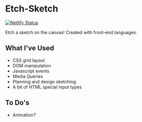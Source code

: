 # Etch-Sketch
[![Netlify Status](https://api.netlify.com/api/v1/badges/50af0273-1b27-41fa-9406-14855cb55a64/deploy-status)](https://app.netlify.com/sites/etchnsketch/deploys)

Etch a sketch on the canvas! Created with front-end languages. 

## What I've Used
* CSS grid layout
* DOM manipulation 
* Javascript events
* Media Queries
* Planning and design sketching
* A bit of HTML special input types

## To Do's
* Animation? 

<!-- https://tonyxsun.github.io/Etch-Sketch/ -->

